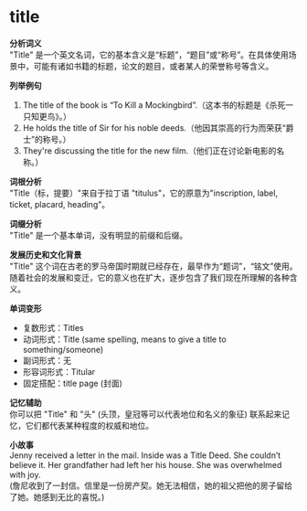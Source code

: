 # title

**分析词义**  
"Title" 是一个英文名词，它的基本含义是“标题”，“题目”或“称号”。在具体使用场景中，可能有诸如书籍的标题，论文的题目，或者某人的荣誉称号等含义。

  

**列举例句**

  

1.  The title of the book is “To Kill a Mockingbird”.（这本书的标题是《杀死一只知更鸟》。）
2.  He holds the title of Sir for his noble deeds.（他因其崇高的行为而荣获“爵士”的称号。）
3.  They're discussing the title for the new film.（他们正在讨论新电影的名称。）

  

**词根分析**  
"Title（标，提要）"来自于拉丁语 "titulus"，它的原意为"inscription, label, ticket, placard, heading"。

  

**词缀分析**  
"Title" 是一个基本单词，没有明显的前缀和后缀。

  

**发展历史和文化背景**  
"Title" 这个词在古老的罗马帝国时期就已经存在，最早作为“题词”，“铭文”使用。随着社会的发展和变迁，它的意义也在扩大，逐步包含了我们现在所理解的各种含义。

  

**单词变形**

  

*   复数形式：Titles
*   动词形式：Title (same spelling, means to give a title to something/someone)
*   副词形式：无
*   形容词形式：Titular
*   固定搭配：title page (封面)

  

**记忆辅助**  
你可以把 "Title" 和 "头" (头顶，皇冠等可以代表地位和名义的象征) 联系起来记忆，它们都代表某种程度的权威和地位。

  

**小故事**  
Jenny received a letter in the mail. Inside was a Title Deed. She couldn’t believe it. Her grandfather had left her his house. She was overwhelmed with joy.  
(詹尼收到了一封信。信里是一份房产契。她无法相信，她的祖父把他的房子留给了她。她感到无比的喜悦。)

